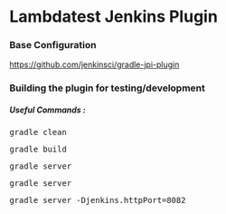 # Lambdatest Jenkins Plugin

### Base Configuration
https://github.com/jenkinsci/gradle-jpi-plugin

### Building the plugin for testing/development

##### Useful Commands :
<pre>gradle clean</pre>
<pre>gradle build</pre>
<pre>gradle server</pre>
<pre>gradle server</pre>
<pre>gradle server -Djenkins.httpPort=8082</pre>

